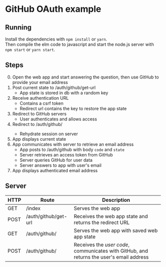 # GitHub OAuth example

## Running
Install the dependencies with `npm install` or `yarn`.  
Then compile the elm code to javascript and start the node.js server with `npm start` or `yarn start`.


## Steps
0. Open the web app and start answering the question, then use GitHub to provide your email address
1. Post current state to /auth/github/get-url
    - App state is stored in db with a random key
3. Receive authentication URL
    - Contains a csrf token
    - Redirect url contains the key to restore the app state
4. Redirect to GitHub servers
    - User authenticates and allows access
5. Redirect to /auth/github/<key>
    - Rehydrate session on server
6. App displays current state
7. App communicates with server to retrieve an email address
    - App posts to /auth/github with body `code` and `state`
    - Server retrieves an access token from GitHub
    - Server queries GitHub for user data
    - Server answers to app with user's email
8. App displays authenticated email address


## Server

| HTTP | Route | Description |
|------|-------|-------------|
| GET  | /index | Serves the web app |
| POST | /auth/github/get-url | Receives the web app state and returns the redirect URL |
| GET  | /auth/github/<key> | Serves the web app with saved web app state |
| POST | /auth/github/<key> | Receives the *user code*, communicates with GitHub, and returns the user's email address |

